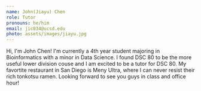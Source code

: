 ```yaml
---
name: John(Jiayu) Chen
role: Tutor
pronouns: he/him
email: jic034@ucsd.edu
photo: assets/images/jiayu.jpg
---
```

Hi, I'm John Chen! I'm currently a 4th year student majoring in Bioinformatics with a minor in Data Science. I found DSC 80 to be the more useful lower division couse and I am excited to be a tutor for DSC 80. My favortite restaurant in San Diego is Meny Ultra, where I can never resist their rich tonkotsu ramen. Looking forward to see you guys in class and office hour!